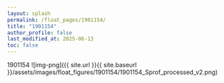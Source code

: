 ```yaml
---
layout: splash
permalink: /float_pages/1901154/
title: "1901154"
author_profile: false
last_modified_at: 2025-06-13
toc: false
---
```

 
1901154
![img-png]({{ site.url }}{{ site.baseurl }}/assets/images/float_figures/1901154/1901154_Sprof_processed_v2.png)